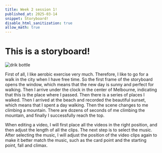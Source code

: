 ```yaml
---
title: Week 2 session 1!
published_at: 2025-03-14
snippet: Storyboard!
disable_html_sanitization: true
allow_math: true
---
```



# This is a storyboard!
![drik bottle](week1/storyboard.jpg)

First of all, I like aerobic exercise very much. Therefore, I like to go for a walk in the city when I have free time. So the first frame of the storyboard opens the window, which means that the new day is sunny and perfect for walking. Then I arrive under the clock in the center of Melbourne, indicating that this is the place where I passed. Then there is a series of places I walked. Then I arrived at the beach and recorded the beautiful sunset, which means that I spent a day walking. Then the scene changes to me climbing a mountain. There are dozens of seconds of me climbing the mountain, and finally I successfully reach the top.

When editing a video, I will first place all the videos in the right position, and then adjust the length of all the clips. The next step is to select the music. After selecting the music, I will adjust the position of the video clips again to make it better match the music, such as the card point and the starting point, fall and climax.

